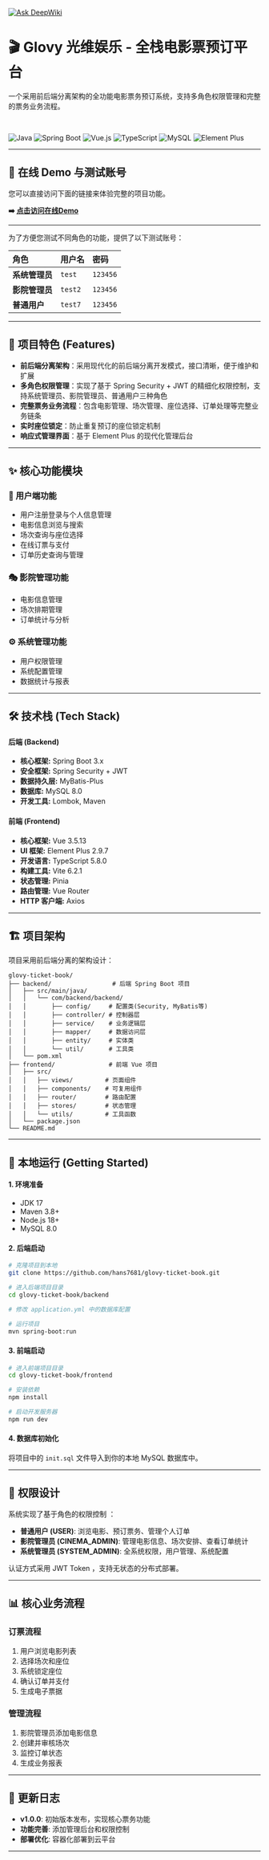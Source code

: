 [![Ask DeepWiki](https://deepwiki.com/badge.svg)](https://deepwiki.com/hans7681/glovy-ticket-book)


# 🎬 Glovy 光维娱乐 - 全栈电影票预订平台

一个采用前后端分离架构的全功能电影票务预订系统，支持多角色权限管理和完整的票务业务流程。

<br>

![Java](https://img.shields.io/badge/Java-17-blue)
![Spring Boot](https://img.shields.io/badge/Spring_Boot-3.x-green)
![Vue.js](https://img.shields.io/badge/Vue.js-3.5-green)
![TypeScript](https://img.shields.io/badge/TypeScript-5.8-blue)
![MySQL](https://img.shields.io/badge/MySQL-8.0-blue)
![Element Plus](https://img.shields.io/badge/Element_Plus-2.9-brightgreen)

---

## 🚀 在线 Demo 与测试账号

您可以直接访问下面的链接来体验完整的项目功能。

**➡️ [点击访问在线Demo](https://lkxyrmrjjfue.sealosbja.site)**

---

为了方便您测试不同角色的功能，提供了以下测试账号：

| 角色 | 用户名 | 密码 |
| :--- | :--- | :--- |
| **系统管理员** | `test` | `123456` |
| **影院管理员** | `test2` | `123456` |
| **普通用户** | `test7` | `123456` |

---

## 🌟 项目特色 (Features)

* **前后端分离架构**：采用现代化的前后端分离开发模式，接口清晰，便于维护和扩展
* **多角色权限管理**：实现了基于 Spring Security + JWT 的精细化权限控制，支持系统管理员、影院管理员、普通用户三种角色 
* **完整票务业务流程**：包含电影管理、场次管理、座位选择、订单处理等完整业务链条 
* **实时座位锁定**：防止重复预订的座位锁定机制 
* **响应式管理界面**：基于 Element Plus 的现代化管理后台 

---

## ✨ 核心功能模块

### 👥 用户端功能
- 用户注册登录与个人信息管理
- 电影信息浏览与搜索
- 场次查询与座位选择 
- 在线订票与支付
- 订单历史查询与管理

### 🎭 影院管理功能
- 电影信息管理
- 场次排期管理
- 订单统计与分析

### ⚙️ 系统管理功能
- 用户权限管理
- 系统配置管理
- 数据统计与报表

---

## 🛠️ 技术栈 (Tech Stack)

#### 后端 (Backend)
* **核心框架:** Spring Boot 3.x
* **安全框架:** Spring Security + JWT
* **数据持久层:** MyBatis-Plus
* **数据库:** MySQL 8.0
* **开发工具:** Lombok, Maven

#### 前端 (Frontend)
* **核心框架:** Vue 3.5.13
* **UI 框架:** Element Plus 2.9.7
* **开发语言:** TypeScript 5.8.0
* **构建工具:** Vite 6.2.1
* **状态管理:** Pinia
* **路由管理:** Vue Router
* **HTTP 客户端:** Axios

---

## 🏗️ 项目架构

项目采用前后端分离的架构设计：

```
glovy-ticket-book/
├── backend/                 # 后端 Spring Boot 项目
│   ├── src/main/java/
│   │   └── com/backend/backend/
│   │       ├── config/     # 配置类(Security, MyBatis等)
│   │       ├── controller/ # 控制器层
│   │       ├── service/    # 业务逻辑层
│   │       ├── mapper/     # 数据访问层
│   │       ├── entity/     # 实体类
│   │       └── util/       # 工具类
│   └── pom.xml
├── frontend/               # 前端 Vue 项目
│   ├── src/
│   │   ├── views/         # 页面组件
│   │   ├── components/    # 可复用组件
│   │   ├── router/        # 路由配置
│   │   ├── stores/        # 状态管理
│   │   └── utils/         # 工具函数
│   └── package.json
└── README.md
```

---

## 🚀 本地运行 (Getting Started)

#### 1. 环境准备
* JDK 17
* Maven 3.8+
* Node.js 18+
* MySQL 8.0

#### 2. 后端启动
```bash
# 克隆项目到本地
git clone https://github.com/hans7681/glovy-ticket-book.git

# 进入后端项目目录
cd glovy-ticket-book/backend

# 修改 application.yml 中的数据库配置

# 运行项目
mvn spring-boot:run
```

#### 3. 前端启动
```bash
# 进入前端项目目录
cd glovy-ticket-book/frontend

# 安装依赖
npm install

# 启动开发服务器
npm run dev
```

#### 4. 数据库初始化
将项目中的 `init.sql` 文件导入到你的本地 MySQL 数据库中。

---

## 🔐 权限设计

系统实现了基于角色的权限控制 ：

- **普通用户 (USER)**: 浏览电影、预订票务、管理个人订单
- **影院管理员 (CINEMA_ADMIN)**: 管理电影信息、场次安排、查看订单统计
- **系统管理员 (SYSTEM_ADMIN)**: 全系统权限，用户管理、系统配置

认证方式采用 JWT Token ，支持无状态的分布式部署。

---

## 📊 核心业务流程

### 订票流程
1. 用户浏览电影列表
2. 选择场次和座位
3. 系统锁定座位 
4. 确认订单并支付
5. 生成电子票据

### 管理流程
1. 影院管理员添加电影信息 
2. 创建并审核场次 
3. 监控订单状态 
4. 生成业务报表

---

## 🔄 更新日志

- **v1.0.0**: 初始版本发布，实现核心票务功能
- **功能完善**: 添加管理后台和权限控制
- **部署优化**: 容器化部署到云平台

---
